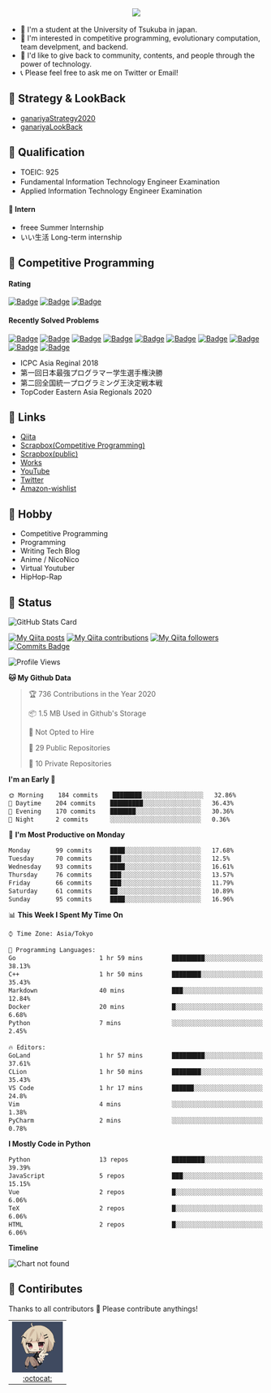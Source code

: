 <!-- 
```bash
$ docker run --rm ganariya/ganariya:ascii

  __ _  __ _ _ __   __ _ _ __(_)_   _  __ _
 / _` |/ _` | '_ \ / _` | '__| | | | |/ _` |
| (_| | (_| | | | | (_| | |  | | |_| | (_| |
 \__, |\__,_|_| |_|\__,_|_|  |_|\__, |\__,_|
 |___/                          |___/

``` -->

<div align="center">
  <img src="https://media1.tenor.com/images/231ed5e3ad49ebbfd3770031cc1b3f75/tenor.gif?itemid=7432079"/>
</div>

- 🏫 I'm a student at the University of Tsukuba in japan.
- 🌱 I'm interested in competitive programming, evolutionary computation, team develpment, and backend.
- 💖 I'd like to give back to community, contents, and people through the power of technology.
- 📞 Please feel free to ask me on Twitter or Email!

## 🐾 Strategy & LookBack

- [ganariyaStrategy2020](https://docs.google.com/presentation/d/1miXe07Y9XukI6bwbh8q4TjisLdw-n51e3prdmfTTCgY/edit)
- [ganariyaLookBack](https://drive.google.com/drive/folders/16P73HK-dLVChC2ivkYosRIY9bT6VXmaC?usp=sharing)

## 🐾 Qualification

- TOEIC: 925
- Fundamental Information Technology Engineer Examination　
- Applied Information Technology Engineer Examination

#### 🐾 Intern

- freee Summer Internship
- いい生活 Long-term internship


## 🐾 Competitive Programming

#### Rating

[![Badge](https://cp-logo.vercel.app/atcoder/ganariya2525)](https://atcoder.jp/users/ganariya2525) [![Badge](https://cp-logo.vercel.app/codeforces/ganariya)](https://codeforces.com/profile/ganariya) [![Badge](https://cp-logo.vercel.app/yukicoder/ganariya)](https://yukicoder.me/users/3037)

<!--START_SECTION:custom_action-->
#### Recently Solved Problems
[![Badge](https://img.shields.io/static/v1?label=CHOKUDAI005A%2049654250&message=AC&color=brightgreen)](https://atcoder.jp/contests/chokudai005/submissions/17066125)
[![Badge](https://img.shields.io/static/v1?label=ABLE%20500&message=AC&color=brightgreen)](https://atcoder.jp/contests/abl/submissions/17060953)
[![Badge](https://img.shields.io/static/v1?label=ABLD%20400&message=AC&color=brightgreen)](https://atcoder.jp/contests/abl/submissions/17056210)
[![Badge](https://img.shields.io/static/v1?label=ABLD%200&message=RE&color=yellow)](https://atcoder.jp/contests/abl/submissions/17056201)
[![Badge](https://img.shields.io/static/v1?label=ABLD%200&message=RE&color=yellow)](https://atcoder.jp/contests/abl/submissions/17056141)
[![Badge](https://img.shields.io/static/v1?label=ABLD%200&message=RE&color=yellow)](https://atcoder.jp/contests/abl/submissions/17056131)
[![Badge](https://img.shields.io/static/v1?label=ABLD%200&message=RE&color=yellow)](https://atcoder.jp/contests/abl/submissions/17056112)
[![Badge](https://img.shields.io/static/v1?label=ABLD%200&message=RE&color=yellow)](https://atcoder.jp/contests/abl/submissions/17056099)
[![Badge](https://img.shields.io/static/v1?label=ABLD%200&message=RE&color=yellow)](https://atcoder.jp/contests/abl/submissions/17056079)
[![Badge](https://img.shields.io/static/v1?label=ABLC%20300&message=AC&color=brightgreen)](https://atcoder.jp/contests/abl/submissions/17055728)

<!--END_SECTION:custom_action-->

- ICPC Asia Reginal 2018
- 第一回日本最強プログラマー学生選手権決勝
- 第二回全国統一プログラミング王決定戦本戦
- TopCoder Eastern Asia Regionals 2020


## 🐾 Links

- [Qiita](https://qiita.com/ganariya)
- [Scrapbox(Competitive Programming)](https://scrapbox.io/ganariya/)
- [Scrapbox(public)](https://scrapbox.io/ganariya-public/)
- [Works](https://ganariya.github.io/works/)
- [YouTube](https://www.youtube.com/channel/UCPTKMrRhOSf30v59Ktbpl1A)
- [Twitter](https://twitter.com/ganariya)
- [Amazon-wishlist](https://www.amazon.co.jp/hz/wishlist/ls/7297J1ZN3DSH)

## 🐾 Hobby

- Competitive Programming
- Programming
- Writing Tech Blog
- Anime / NicoNico
- Virtual Youtuber
- HipHop-Rap

## 🐾 Status

![GitHub Stats Card](https://github-readme-stats.vercel.app/api?username=Ganariya&count_private=true&show_icons=true&theme=dracula)


[![My Qiita posts](https://qiita-badge.apiapi.app/s/ganariya/posts.svg)](http://qiita.com/ganariya) 
[![My Qiita contributions](https://qiita-badge.apiapi.app/s/ganariya/contributions.svg)](http://qiita.com/ganariya) [![My Qiita followers](https://qiita-badge.apiapi.app/s/ganariya/followers.svg)](http://qiita.com/ganariya) [![Commits Badge](https://badges.pufler.dev/commits/monthly/Ganariya)](https://github.com/Ganariya)

<!--START_SECTION:waka-->
![Profile Views](http://img.shields.io/badge/Profile%20Views-129-blue)

**🐱 My Github Data** 

> 🏆 736 Contributions in the Year 2020
 > 
> 📦 1.5 MB Used in Github's Storage 
 > 
> 🚫 Not Opted to Hire
 > 
> 📜 29 Public Repositories
 > 
> 🔑 10 Private Repositories 

**I'm an Early 🐤** 

```text
🌞 Morning    184 commits    ████████░░░░░░░░░░░░░░░░░   32.86% 
🌆 Daytime    204 commits    █████████░░░░░░░░░░░░░░░░   36.43% 
🌃 Evening    170 commits    ███████░░░░░░░░░░░░░░░░░░   30.36% 
🌙 Night      2 commits      ░░░░░░░░░░░░░░░░░░░░░░░░░   0.36%

```
📅 **I'm Most Productive on Monday** 

```text
Monday       99 commits     ████░░░░░░░░░░░░░░░░░░░░░   17.68% 
Tuesday      70 commits     ███░░░░░░░░░░░░░░░░░░░░░░   12.5% 
Wednesday    93 commits     ████░░░░░░░░░░░░░░░░░░░░░   16.61% 
Thursday     76 commits     ███░░░░░░░░░░░░░░░░░░░░░░   13.57% 
Friday       66 commits     ███░░░░░░░░░░░░░░░░░░░░░░   11.79% 
Saturday     61 commits     ██░░░░░░░░░░░░░░░░░░░░░░░   10.89% 
Sunday       95 commits     ████░░░░░░░░░░░░░░░░░░░░░   16.96%

```


📊 **This Week I Spent My Time On** 

```text
⌚︎ Time Zone: Asia/Tokyo

💬 Programming Languages: 
Go                       1 hr 59 mins        █████████░░░░░░░░░░░░░░░░   38.13% 
C++                      1 hr 50 mins        ████████░░░░░░░░░░░░░░░░░   35.43% 
Markdown                 40 mins             ███░░░░░░░░░░░░░░░░░░░░░░   12.84% 
Docker                   20 mins             █░░░░░░░░░░░░░░░░░░░░░░░░   6.68% 
Python                   7 mins              ░░░░░░░░░░░░░░░░░░░░░░░░░   2.45%

🔥 Editors: 
GoLand                   1 hr 57 mins        █████████░░░░░░░░░░░░░░░░   37.61% 
CLion                    1 hr 50 mins        ████████░░░░░░░░░░░░░░░░░   35.43% 
VS Code                  1 hr 17 mins        ██████░░░░░░░░░░░░░░░░░░░   24.8% 
Vim                      4 mins              ░░░░░░░░░░░░░░░░░░░░░░░░░   1.38% 
PyCharm                  2 mins              ░░░░░░░░░░░░░░░░░░░░░░░░░   0.78%

```

**I Mostly Code in Python** 

```text
Python                   13 repos            █████████░░░░░░░░░░░░░░░░   39.39% 
JavaScript               5 repos             ███░░░░░░░░░░░░░░░░░░░░░░   15.15% 
Vue                      2 repos             █░░░░░░░░░░░░░░░░░░░░░░░░   6.06% 
TeX                      2 repos             █░░░░░░░░░░░░░░░░░░░░░░░░   6.06% 
HTML                     2 repos             █░░░░░░░░░░░░░░░░░░░░░░░░   6.06%

```


**Timeline**

![Chart not found](https://github.com/Ganariya/Ganariya/blob/master/charts/bar_graph.png) 


<!--END_SECTION:waka-->

## 🐾 Contiributes

Thanks to all contributors 🎉
Please contribute anythings!

<table>
  <tr>
    <td align="center"><a href="https://github.com/Ganariya"><img src="https://github.com/Ganariya/Ganariya/blob/master/ganariya.png?raw=true" width="100px;" alt="ganariya"/><br /><a href="https://github.com/Ganariya" title="Code">:octocat: </a></a></td>
  </tr>
</table>








